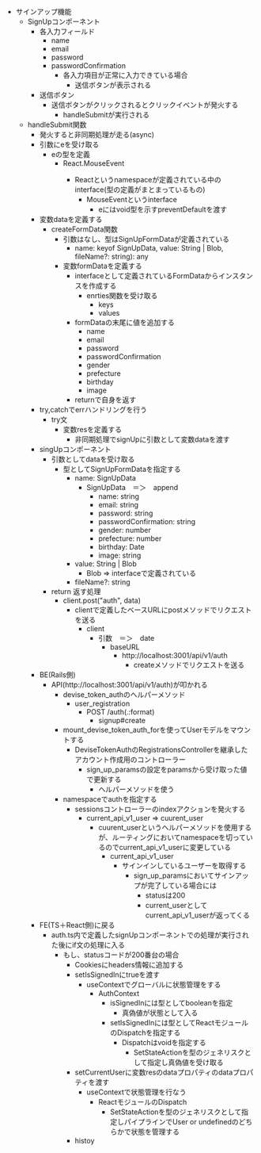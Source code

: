 - サインアップ機能
  - SignUpコンポーネント
    - 各入力フィールド
      - name
      - email
      - password
      - passwordConfirmation
          - 各入力項目が正常に入力できている場合
            - 送信ボタンが表示される
    - 送信ボタン
      - 送信ボタンがクリックされるとクリックイベントが発火する
        - handleSubmitが実行される
  - handleSubmit関数
    - 発火すると非同期処理が走る(async)
    - 引数にeを受け取る
      - eの型を定義
        - React.MouseEvent<HTMLButtonElement>
          - Reactというnamespaceが定義されている中のinterface(型の定義がまとまっているもの)
            - MouseEventというinterface
              - eにはvoid型を示すpreventDefaultを渡す
    - 変数dataを定義する
      - createFormData関数
        - 引数はなし、型はSignUpFormDataが定義されている
          - name: keyof SignUpData, value: String | Blob, fileName?: string): any
        - 変数formDataを定義する
          - interfaceとして定義されているFormDataからインスタンスを作成する
            - enrties関数を受け取る
              - keys
              - values
          - formDataの末尾に値を追加する
            - name
            - email
            - password
            - passwordConfirmation
            - gender
            - prefecture
            - birthday
            - image
          - returnで自身を返す
    - try,catchでerrハンドリングを行う
      - try文
        - 変数resを定義する
          - 非同期処理でsignUpに引数として変数dataを渡す
    - singUpコンポーネント
      - 引数としてdataを受け取る
        - 型としてSignUpFormDataを指定する
          - name: SignUpData
            - SignUpData　＝＞　append
              - name: string
              - email: string
              - password: string
              - passwordConfirmation: string
              - gender: number
              - prefecture: number
              - birthday: Date
              - image: string
          - value: String | Blob
            - Blob => interfaceで定義されている
          - fileName?: string
      - return 返す処理
        - client.post("auth", data)
          - clientで定義したベースURLにpostメソッドでリクエストを送る
            - client
              - 引数　＝＞　date
                - baseURL
                  - http://localhost:3001/api/v1/auth
                    - createメソッドでリクエストを送る
    - BE(Rails側)
      - API(http://localhost:3001/api/v1/auth)が叩かれる
        - devise_token_authのヘルパーメソッド
          - user_registration
            - POST /auth(.:format)
              - signup#create
        - mount_devise_token_auth_forを使ってUserモデルをマウントする
          - DeviseTokenAuthのRegistrationsControllerを継承したアカウント作成用のコントローラー
            - sign_up_paramsの設定をparamsから受け取った値で更新する
              - ヘルパーメソッドを使う
        - namespaceでauthを指定する
          - sessionsコントローラーのindexアクションを発火する
            - current_api_v1_user => cuurent_user
              - cuurent_userというヘルパーメソッドを使用するが、ルーティングにおいてnamespaceを切っているのでcurrent_api_v1_userに変更している
                - current_api_v1_user
                  - サインインしているユーザーを取得する
                    - sign_up_paramsにおいてサインアップが完了している場合には
                      - statusは200
                      - current_userとしてcurrent_api_v1_userが返ってくる
    - FE(TS＋React側)に戻る
      - auth.ts内で定義したsignUpコンポーネントでの処理が実行された後にif文の処理に入る
        - もし、statusコードが200番台の場合
          - Cookiesにheaders情報に追加する
          - setIsSignedInにtrueを渡す
            - useContextでグローバルに状態管理をする
              - AuthContext
                - isSignedInには型としてbooleanを指定
                  - 真偽値が状態として入る
                - setIsSignedInには型としてReactモジュールのDispatchを指定する
                  - Dispatchはvoidを指定する
                    - SetStateActionを型のジェネリスクとして指定し真偽値を受け取る
          - setCurrentUserに変数resのdataプロパティのdataプロパティを渡す
            - useContextで状態管理を行なう
              - ReactモジュールのDispatch
                - SetStateActionを型のジェネリスクとして指定しパイプラインでUser or undefinedのどちらかで状態を管理する
          - histoy
